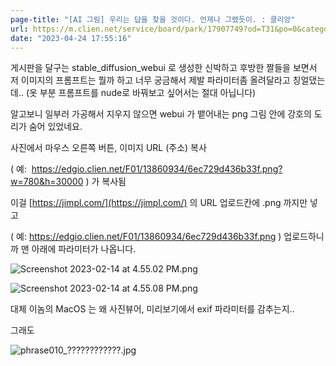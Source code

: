 ```yaml
---
page-title: "[AI 그림] 우리는 답을 찾을 것이다. 언제나 그랬듯이. : 클리앙"
url: https://m.clien.net/service/board/park/17907749?od=T31&po=0&category=0&groupCd=
date: "2023-04-24 17:55:16"
---
```

게시판을 달구는 stable\_diffusion\_webui 로 생성한 신박하고 후방한 짤들을 보면서 저 이미지의 프롬프트는 뭘까 하고 너무 궁금해서 제발 파라미터좀 올려달라고 칭얼댔는데.. (옷 부분 프롬프트를 nude로 바꿔보고 싶어서는 절대 아닙니다)

알고보니 일부러 가공해서 지우지 않으면 webui 가 뱉어내는 png 그림 안에 강호의 도리가 숨어 있었네요.

사진에서 마우스 오른쪽 버튼, 이미지 URL (주소) 복사 

( 예:  https://edgio.clien.net/F01/13860934/6ec729d436b33f.png?w=780&h=30000 ) 가 복사됨

이걸 [https://jimpl.com/](https://jimpl.com/) 의 URL 업로드칸에 .png 까지만 넣고 

( 예: https://edgio.clien.net/F01/13860934/6ec729d436b33f.png ) 업로드하니까 맨 아래에 파라미터가 나옵니다.

![Screenshot 2023-02-14 at 4.55.02 PM.png](https://edgio.clien.net/F01/13862026/6ed294cf068467.png?scale=width[780],options[limit])

![Screenshot 2023-02-14 at 4.55.08 PM.png](https://edgio.clien.net/F01/13862028/6ed65654661319.png?scale=width[780],options[limit])

대체 이놈의 MacOS 는 왜 사진뷰어, 미리보기에서 exif 파라미터를 감추는지..

그래도

![phrase010_????????????.jpg](https://edgio.clien.net/F01/13862031/6ed2bee6a004e0.jpg?scale=width[780],options[limit])